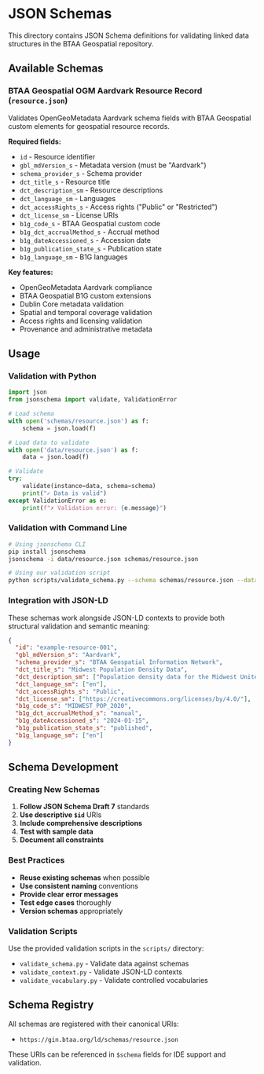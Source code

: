# JSON Schemas

This directory contains JSON Schema definitions for validating linked data structures in the BTAA Geospatial repository.

## Available Schemas

### BTAA Geospatial OGM Aardvark Resource Record (`resource.json`)

Validates OpenGeoMetadata Aardvark schema fields with BTAA Geospatial custom elements for geospatial resource records.

**Required fields:**
- `id` - Resource identifier
- `gbl_mdVersion_s` - Metadata version (must be "Aardvark")
- `schema_provider_s` - Schema provider
- `dct_title_s` - Resource title
- `dct_description_sm` - Resource descriptions
- `dct_language_sm` - Languages
- `dct_accessRights_s` - Access rights ("Public" or "Restricted")
- `dct_license_sm` - License URIs
- `b1g_code_s` - BTAA Geospatial custom code
- `b1g_dct_accrualMethod_s` - Accrual method
- `b1g_dateAccessioned_s` - Accession date
- `b1g_publication_state_s` - Publication state
- `b1g_language_sm` - B1G languages

**Key features:**
- OpenGeoMetadata Aardvark compliance
- BTAA Geospatial B1G custom extensions
- Dublin Core metadata validation
- Spatial and temporal coverage validation
- Access rights and licensing validation
- Provenance and administrative metadata

## Usage

### Validation with Python

```python
import json
from jsonschema import validate, ValidationError

# Load schema
with open('schemas/resource.json') as f:
    schema = json.load(f)

# Load data to validate
with open('data/resource.json') as f:
    data = json.load(f)

# Validate
try:
    validate(instance=data, schema=schema)
    print("✓ Data is valid")
except ValidationError as e:
    print(f"✗ Validation error: {e.message}")
```

### Validation with Command Line

```bash
# Using jsonschema CLI
pip install jsonschema
jsonschema -i data/resource.json schemas/resource.json

# Using our validation script
python scripts/validate_schema.py --schema schemas/resource.json --data data/resource.json
```

### Integration with JSON-LD

These schemas work alongside JSON-LD contexts to provide both structural validation and semantic meaning:

```json
{
  "id": "example-resource-001",
  "gbl_mdVersion_s": "Aardvark",
  "schema_provider_s": "BTAA Geospatial Information Network",
  "dct_title_s": "Midwest Population Density Data",
  "dct_description_sm": ["Population density data for the Midwest United States"],
  "dct_language_sm": ["en"],
  "dct_accessRights_s": "Public",
  "dct_license_sm": ["https://creativecommons.org/licenses/by/4.0/"],
  "b1g_code_s": "MIDWEST_POP_2020",
  "b1g_dct_accrualMethod_s": "manual",
  "b1g_dateAccessioned_s": "2024-01-15",
  "b1g_publication_state_s": "published",
  "b1g_language_sm": ["en"]
}
```

## Schema Development

### Creating New Schemas

1. **Follow JSON Schema Draft 7** standards
2. **Use descriptive `$id`** URIs
3. **Include comprehensive descriptions**
4. **Test with sample data**
5. **Document all constraints**

### Best Practices

- **Reuse existing schemas** when possible
- **Use consistent naming** conventions
- **Provide clear error messages**
- **Test edge cases** thoroughly
- **Version schemas** appropriately

### Validation Scripts

Use the provided validation scripts in the `scripts/` directory:

- `validate_schema.py` - Validate data against schemas
- `validate_context.py` - Validate JSON-LD contexts
- `validate_vocabulary.py` - Validate controlled vocabularies

## Schema Registry

All schemas are registered with their canonical URIs:

- `https://gin.btaa.org/ld/schemas/resource.json`

These URIs can be referenced in `$schema` fields for IDE support and validation. 